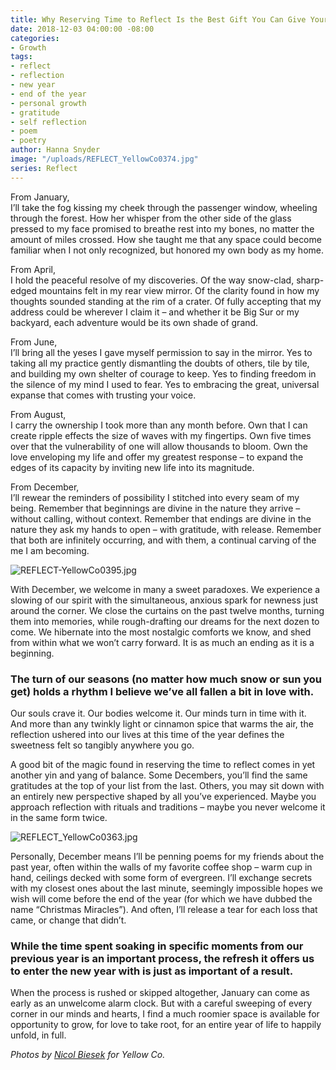 ```yaml
---
title: Why Reserving Time to Reflect Is the Best Gift You Can Give Yourself This Year
date: 2018-12-03 04:00:00 -08:00
categories:
- Growth
tags:
- reflect
- reflection
- new year
- end of the year
- personal growth
- gratitude
- self reflection
- poem
- poetry
author: Hanna Snyder
image: "/uploads/REFLECT_YellowCo0374.jpg"
series: Reflect
---
```


From January,  
I’ll take the fog kissing my cheek through the passenger window, wheeling through the forest. How her whisper from the other side of the glass pressed to my face promised to breathe rest into my bones, no matter the amount of miles crossed. How she taught me that any space could become familiar when I not only recognized, but honored my own body as my home.

From April,  
I hold the peaceful resolve of my discoveries. Of the way snow-clad, sharp-edged mountains felt in my rear view mirror. Of the clarity found in how my thoughts sounded standing at the rim of a crater. Of fully accepting that my address could be wherever I claim it – and whether it be Big Sur or my backyard, each adventure would be its own shade of grand.

From June,  
I’ll bring all the yeses I gave myself permission to say in the mirror. Yes to taking all my practice gently dismantling the doubts of others, tile by tile, and building my own shelter of courage to keep. Yes to finding freedom in the silence of my mind I used to fear. Yes to embracing the great, universal expanse that comes with trusting your voice.

From August,  
I carry the ownership I took more than any month before. Own that I can create ripple effects the size of waves with my fingertips. Own five times over that the vulnerability of one will allow thousands to bloom. Own the love enveloping my life and offer my greatest response – to expand the edges of its capacity by inviting new life into its magnitude.

From December,  
I’ll rewear the reminders of possibility I stitched into every seam of my being. Remember that beginnings are divine in the nature they arrive – without calling, without context. Remember that endings are divine in the nature they ask my hands to open – with gratitude, with release. Remember that both are infinitely occurring, and with them, a continual carving of the me I am becoming.

![REFLECT-YellowCo0395.jpg](/uploads/REFLECT-YellowCo0395.jpg)

With December, we welcome in many a sweet paradoxes. We experience a slowing of our spirit with the simultaneous, anxious spark for newness just around the corner. We close the curtains on the past twelve months, turning them into memories, while rough-drafting our dreams for the next dozen to come. We hibernate into the most nostalgic comforts we know, and shed from within what we won’t carry forward. It is as much an ending as it is a beginning.

### The turn of our seasons (no matter how much snow or sun you get) holds a rhythm I believe we’ve all fallen a bit in love with. 

Our souls crave it. Our bodies welcome it. Our minds turn in time with it. And more than any twinkly light or cinnamon spice that warms the air, the reflection ushered into our lives at this time of the year defines the sweetness felt so tangibly anywhere you go. 

A good bit of the magic found in reserving the time to reflect comes in yet another yin and yang of balance. Some Decembers, you’ll find the same gratitudes at the top of your list from the last. Others, you may sit down with an entirely new perspective shaped by all you’ve experienced. Maybe you approach reflection with rituals and traditions – maybe you never welcome it in the same form twice. 

![REFLECT_YellowCo0363.jpg](/uploads/REFLECT_YellowCo0363.jpg)

Personally, December means I’ll be penning poems for my friends about the past year, often within the walls of my favorite coffee shop – warm cup in hand, ceilings decked with some form of evergreen. I’ll exchange secrets with my closest ones about the last minute, seemingly impossible hopes we wish will come before the end of the year (for which we have dubbed the name “Christmas Miracles”). And often, I’ll release a tear for each loss that came, or change that didn’t.

### While the time spent soaking in specific moments from our previous year is an important process, the refresh it offers us to enter the new year with is just as important of a result. 

When the process is rushed or skipped altogether, January can come as early as an unwelcome alarm clock. But with a careful sweeping of every corner in our minds and hearts, I find a much roomier space is available for opportunity to grow, for love to take root, for an entire year of life to happily unfold, in full.

_Photos by [Nicol Biesek](https://nicolbiesek.com/) for Yellow Co._